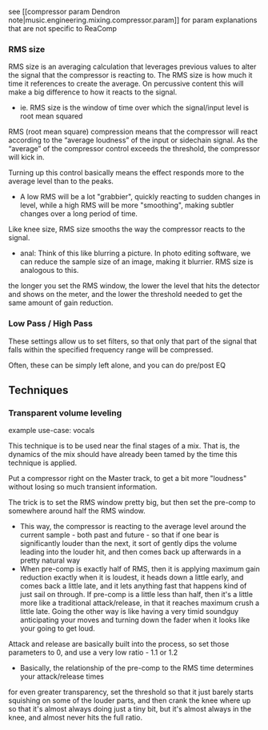 
see [[compressor param Dendron note|music.engineering.mixing.compressor.param]] for param explanations that are not specific to ReaComp

### RMS size
RMS size is an averaging calculation that leverages previous values to alter the signal that the compressor is reacting to. The RMS size is how much it time it references to create the average. On percussive content this will make a big difference to how it reacts to the signal.
- ie. RMS size is the window of time over which the signal/input level is root mean squared

RMS (root mean square) compression means that the compressor will react according to the “average loudness” of the input or sidechain signal. As the “average” of the compressor control exceeds the threshold, the compressor will kick in.

Turning up this control basically means the effect responds more to the average level than to the peaks.
- A low RMS will be a lot "grabbier", quickly reacting to sudden changes in level, while a high RMS will be more "smoothing", making subtler changes over a long period of time.

Like knee size, RMS size smooths the way the compressor reacts to the signal.
- anal: Think of this like blurring a picture. In photo editing software, we can reduce the sample size of an image, making it blurrier. RMS size is analogous to this.

the longer you set the RMS window, the lower the level that hits the detector and shows on the meter, and the lower the threshold needed to get the same amount of gain reduction.

### Low Pass / High Pass
These settings allow us to set filters, so that only that part of the signal that falls within the specified frequency range will be compressed.

Often, these can be simply left alone, and you can do pre/post EQ

## Techniques
### Transparent volume leveling
example use-case: vocals

This technique is to be used near the final stages of a mix. That is, the dynamics of the mix should have already been tamed by the time this technique is applied.

Put a compressor right on the Master track, to get a bit more "loudness" without losing so much transient information.

The trick is to set the RMS window pretty big, but then set the pre-comp to somewhere around half the RMS window. 
- This way, the compressor is reacting to the average level around the current sample - both past and future - so that if one bear is significantly louder than the next, it sort of gently dips the volume leading into the louder hit, and then comes back up afterwards in a pretty natural way
- When pre-comp is exactly half of RMS, then it is applying maximum gain reduction exactly when it is loudest, it heads down a little early, and comes back a little late, and it lets anything fast that happens kind of just sail on through. If pre-comp is a little less than half, then it's a little more like a traditional attack/release, in that it reaches maximum crush a little late. Going the other way is like having a very timid soundguy anticipating your moves and turning down the fader when it looks like your going to get loud.

Attack and release are basically built into the process, so set those parameters to 0, and use a very low ratio - 1.1 or 1.2
- Basically, the relationship of the pre-comp to the RMS time determines your attack/release times

for even greater transparency, set the threshold so that it just barely starts squishing on some of the louder parts, and then crank the knee where up so that it's almost always doing just a tiny bit, but it's almost always in the knee, and almost never hits the full ratio.